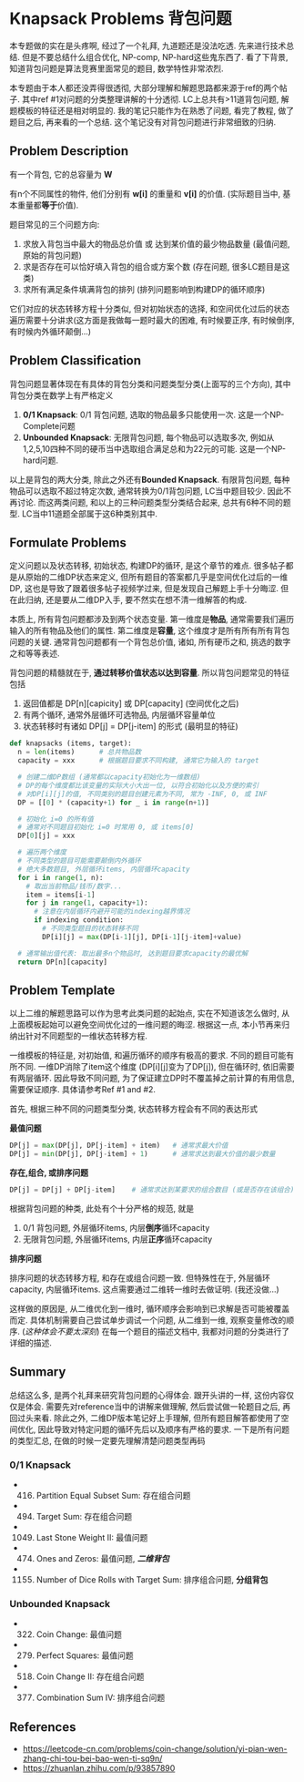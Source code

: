 # Knapsack Problems 背包问题

本专题做的实在是头疼啊, 经过了一个礼拜, 九道题还是没法吃透. 先来进行技术总结. 但是不要总结什么组合优化, NP-comp, NP-hard这些鬼东西了. 看了下背景, 知道背包问题是算法竞赛里面常见的题目, 数学特性非常浓烈. 

本专题由于本人都还没弄得很透彻, 大部分理解和解题思路都来源于ref的两个帖子. 其中ref #1对问题的分类整理讲解的十分透彻. LC上总共有>11道背包问题, 解题模板的特征还是相对明显的. 我的笔记只能作为在熟悉了问题, 看完了教程, 做了题目之后, 再来看的一个总结. 这个笔记没有对背包问题进行非常细致的归纳. 

## **Problem Description**

有一个背包, 它的总容量为 **W**

有n个不同属性的物件, 他们分别有 **w[i]** 的重量和 **v[i]** 的价值. (实际题目当中, 基本重量都**等于**价值).

题目常见的三个问题方向:

1. 求放入背包当中最大的物品总价值 或 达到某价值的最少物品数量 (最值问题, 原始的背包问题)
2. 求是否存在可以恰好填入背包的组合或方案个数 (存在问题, 很多LC题目是这类)
3. 求所有满足条件填满背包的排列 (排列问题影响到构建DP的循环顺序)

它们对应的状态转移方程十分类似, 但对初始状态的选择, 和空间优化过后的状态遍历需要十分讲求(这方面是我做每一题时最大的困难, 有时候要正序, 有时候倒序, 有时候内外循环颠倒...)

## **Problem Classification**
背包问题显著体现在有具体的背包分类和问题类型分类(上面写的三个方向), 其中背包分类在数学上有严格定义

1. **0/1 Knapsack**: 0/1 背包问题, 选取的物品最多只能使用一次. 这是一个NP-Complete问题
2. **Unbounded Knapsack**: 无限背包问题, 每个物品可以选取多次, 例如从1,2,5,10四种不同的硬币当中选取组合满足总和为22元的可能. 这是一个NP-hard问题.

以上是背包的两大分类, 除此之外还有**Bounded Knapsack**. 有限背包问题, 每种物品可以选取不超过特定次数, 通常转换为0/1背包问题, LC当中题目较少. 因此不再讨论. 而这两类问题, 和以上的三种问题类型分类结合起来, 总共有6种不同的题型. LC当中11道题全部属于这6种类别其中.

## **Formulate Problems**

定义问题以及状态转移, 初始状态, 构建DP的循环, 是这个章节的难点. 很多帖子都是从原始的二维DP状态来定义, 但所有题目的答案都几乎是空间优化过后的一维DP, 这也是导致了跟着很多帖子视频学过来, 但是发现自己解题上手十分晦涩. 但在此归纳, 还是要从二维DP入手, 要不然实在想不清一维解答的构成.

本质上, 所有背包问题都涉及到两个状态变量. 第一维度是**物品**, 通常需要我们遍历输入的所有物品及他们的属性. 第二维度是**容量**, 这个维度才是所有所有所有背包问题的关键. 通常背包问题都有一个背包总价值, 诸如, 所有硬币之和, 挑选的数字之和等等表述. 

背包问题的精髓就在于, **通过转移价值状态以达到容量**. 所以背包问题常见的特征包括

1. 返回值都是 DP[n][capicity] 或 DP[capacity] (空间优化之后)
2. 有两个循环, 通常外层循环可选物品, 内层循环容量单位
3. 状态转移时有诸如 DP[j] = DP[j-item] 的形式 (最明显的特征)

```py
def knapsacks (items, target):
  n = len(items)      # 总共物品数
  capacity = xxx      # 根据题目要求不同构建, 通常它为输入的 target

  # 创建二维DP数组 (通常都以capacity初始化为一维数组)
  # DP的每个维度都比该变量的实际大小大出一位, 以符合初始化以及方便的索引
  # 对DP[i][j]的值, 不同类别的题目创建元素为不同, 常为 -INF, 0, 或 INF
  DP = [[0] * (capacity+1) for _ i in range(n+1)]

  # 初始化 i=0 的所有值
  # 通常对不同题目初始化 i=0 时常用 0, 或 items[0]
  DP[0][j] = xxx

  # 遍历两个维度
  # 不同类型的题目可能需要颠倒内外循环
  # 绝大多数题目, 外层循环items, 内层循环capacity
  for i in range(1, n):
    # 取出当前物品/钱币/数字...
    item = items[i-1]
    for j in range(1, capacity+1):
      # 注意在内层循环内避开可能的indexing越界情况
      if indexing condition:
        # 不同类型题目的状态转移不同
        DP[i][j] = max(DP[i-1][j], DP[i-1][j-item]+value)

  # 通常输出值代表: 取出最多n个物品时, 达到题目要求capacity的最优解
  return DP[n][capacity]
```

## **Problem Template**
以上二维的解题思路可以作为思考此类问题的起始点, 实在不知道该怎么做时, 从上面模板起始可以避免空间优化过的一维问题的晦涩. 根据这一点, 本小节再来归纳出针对不同题型的一维状态转移方程.  

一维模板的特征是, 对初始值, 和遍历循环的顺序有极高的要求. 不同的题目可能有所不同. 一维DP消除了item这个维度 (DP[i][j]变为了DP[j]), 但在循环时, 依旧需要有两层循环. 因此导致不同问题, 为了保证建立DP时不覆盖掉之前计算的有用信息, 需要保证顺序. 具体请参考Ref #1 and #2.

首先, 根据三种不同的问题类型分类, 状态转移方程会有不同的表达形式

**最值问题**
```py
DP[j] = max(DP[j], DP[j-item] + item)   # 通常求最大价值
DP[j] = min(DP[j], DP[j-item] + 1)      # 通常求达到最大价值的最少数量
```

**存在,组合, 或排序问题**
```py
DP[j] = DP[j] + DP[j-item]    # 通常求达到某要求的组合数目 (或是否存在该组合)
```

根据背包问题的种类, 此处有个十分严格的规范, 就是
1. 0/1 背包问题, 外层循环items, 内层**倒序**循环capacity
2. 无限背包问题, 外层循环items, 内层**正序**循环capacity

**排序问题**

排序问题的状态转移方程, 和存在或组合问题一致. 但特殊性在于, 外层循环capacity, 内层循环items. 这点需要通过二维转一维时去做证明. (我还没做...)

这样做的原因是, 从二维优化到一维时, 循环顺序会影响到已求解是否可能被覆盖而定. 具体机制需要自己尝试单步调试一个问题, 从二维到一维, 观察变量修改的顺序. (*这种体会不要太深刻*) 在每一个题目的描述文档中, 我都对问题的分类进行了详细的描述. 

## **Summary**

总结这么多, 是两个礼拜来研究背包问题的心得体会. 跟开头讲的一样, 这份内容仅仅是体会. 需要先对reference当中的讲解来做理解, 然后尝试做一轮题目之后, 再回过头来看. 除此之外, 二维DP版本笔记好上手理解, 但所有题目解答都使用了空间优化, 因此导致对特定问题的循环先后以及顺序有严格的要求. 一下是所有问题的类型汇总, 在做的时候一定要先理解清楚问题类型再码

### **0/1 Knapsack**

- 416. Partition Equal Subset Sum: 存在组合问题
- 494. Target Sum: 存在组合问题
- 1049. Last Stone Weight II: 最值问题
- 474. Ones and Zeros: 最值问题, ***二维背包***
- 1155. Number of Dice Rolls with Target Sum: 排序组合问题, **分组背包**

### **Unbounded Knapsack**

- 322. Coin Change: 最值问题
- 279. Perfect Squares: 最值问题
- 518. Coin Change II: 存在组合问题
- 377. Combination Sum IV: 排序组合问题

## References
- https://leetcode-cn.com/problems/coin-change/solution/yi-pian-wen-zhang-chi-tou-bei-bao-wen-ti-sq9n/
- https://zhuanlan.zhihu.com/p/93857890 